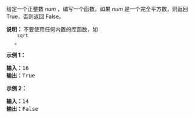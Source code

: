 <html>
 <body>
  <p>
   给定一个正整数
   <em>
    num
   </em>
   ，编写一个函数，如果
   <em>
    num
   </em>
   是一个完全平方数，则返回 True，否则返回 False。
  </p>
  <p>
   <strong>
    说明：
   </strong>
   不要使用任何内置的库函数，如
   <code>
    sqrt
   </code>
   。
  </p>
  <p>
   <strong>
    示例 1：
   </strong>
  </p>
  <pre><strong>输入：</strong>16
<strong>输出：</strong>True</pre>
  <p>
   <strong>
    示例 2：
   </strong>
  </p>
  <pre><strong>输入：</strong>14
<strong>输出：</strong>False
</pre>
 </body>
</html>